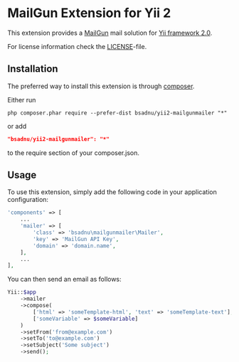 MailGun Extension for Yii 2
===============================

This extension provides a [MailGun](http://www.mailgun.com/) mail solution for [Yii framework 2.0](http://www.yiiframework.com).

For license information check the [LICENSE](LICENSE.md)-file.

Installation
------------

The preferred way to install this extension is through [composer](http://getcomposer.org/download/).

Either run

```
php composer.phar require --prefer-dist bsadnu/yii2-mailgunmailer "*"
```

or add

```json
"bsadnu/yii2-mailgunmailer": "*"
```

to the require section of your composer.json.

Usage
-----

To use this extension,  simply add the following code in your application configuration:

```php
'components' => [
    ...
    'mailer' => [
        'class' => 'bsadnu\mailgunmailer\Mailer',
        'key' => 'MailGun API Key',
        'domain' => 'domain.name',
    ],
    ...
],
```

You can then send an email as follows:

```php
Yii::$app
    ->mailer
    ->compose(
        ['html' => 'someTemplate-html', 'text' => 'someTemplate-text'],
        ['someVariable' => $someVariable]
    )
    ->setFrom('from@example.com')
    ->setTo('to@example.com')
    ->setSubject('Some subject')
    ->send();
```
